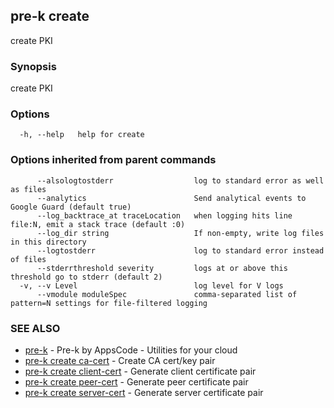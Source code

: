 ## pre-k create

create PKI

### Synopsis

create PKI

### Options

```
  -h, --help   help for create
```

### Options inherited from parent commands

```
      --alsologtostderr                  log to standard error as well as files
      --analytics                        Send analytical events to Google Guard (default true)
      --log_backtrace_at traceLocation   when logging hits line file:N, emit a stack trace (default :0)
      --log_dir string                   If non-empty, write log files in this directory
      --logtostderr                      log to standard error instead of files
      --stderrthreshold severity         logs at or above this threshold go to stderr (default 2)
  -v, --v Level                          log level for V logs
      --vmodule moduleSpec               comma-separated list of pattern=N settings for file-filtered logging
```

### SEE ALSO

* [pre-k](pre-k.md)	 - Pre-k by AppsCode - Utilities for your cloud
* [pre-k create ca-cert](pre-k_create_ca-cert.md)	 - Create CA cert/key pair
* [pre-k create client-cert](pre-k_create_client-cert.md)	 - Generate client certificate pair
* [pre-k create peer-cert](pre-k_create_peer-cert.md)	 - Generate peer certificate pair
* [pre-k create server-cert](pre-k_create_server-cert.md)	 - Generate server certificate pair

